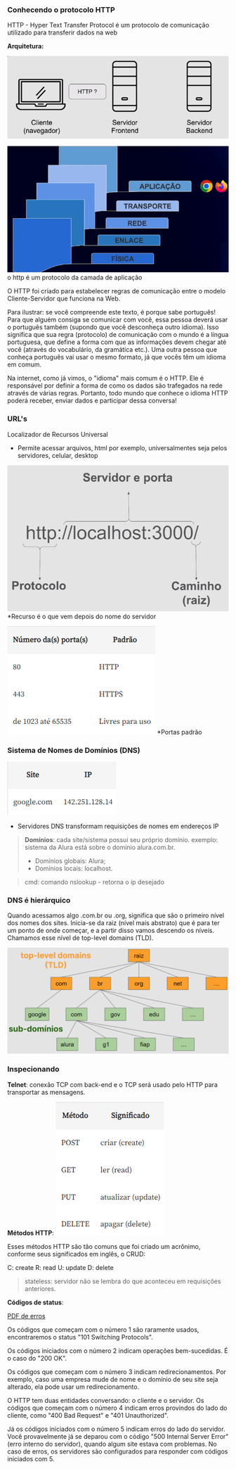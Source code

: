 ### Conhecendo o protocolo HTTP

HTTP - Hyper Text Transfer Protocol é um protocolo de comunicação utilizado para transferir dados na web

**Arquitetura:**

![Alt text](image.png)

![Alt text](image-1.png)
o http é um protocolo da camada de aplicação

O HTTP foi criado para estabelecer regras de comunicação entre o modelo Cliente-Servidor que funciona na Web.

Para ilustrar: se você compreende este texto, é porque sabe português! Para que alguém consiga se comunicar com você, essa pessoa deverá usar o português também (supondo que você desconheça outro idioma). Isso significa que sua regra (protocolo) de comunicação com o mundo é a língua portuguesa, que define a forma com que as informações devem chegar até você (através do vocabulário, da gramática etc.). Uma outra pessoa que conheça português vai usar o mesmo formato, já que vocês têm um idioma em comum.

Na internet, como já vimos, o "idioma" mais comum é o HTTP. Ele é responsável por definir a forma de como os dados são trafegados na rede através de várias regras. Portanto, todo mundo que conhece o idioma HTTP poderá receber, enviar dados e participar dessa conversa!

### URL's

Localizador de Recursos Universal

- Permite acessar arquivos, html por exemplo, universalmentes seja pelos servidores, celular, desktop

![Alt text](image-2.png)
*Recurso é o que vem depois do nome do servidor

![alt text](image-3.png)
*Portas padrão

### Sistema de Nomes de Domínios (DNS)

![alt text](image-4.png)

- Servidores DNS transformam requisições de nomes em endereços IP

> **Domínios**: cada site/sistema possui seu próprio domínio. exemplo: sistema da Alura está sobre o dominio alura.com.br.
> - Domínios globais: Alura;
> - Domínios locais: localhost.


> cmd: comando nslookup - retorna o ip desejado

### DNS é hierárquico

Quando acessamos algo .com.br ou .org, significa que são o primeiro nível dos nomes dos sites. Inicia-se da raiz (nível mais abstrato) que é para ter um ponto de onde começar, e a partir disso vamos descendo os níveis. Chamamos esse nível de top-level domains (TLD).

![alt text](image-5.png)

### Inspecionando

**Telnet**:  conexão TCP com back-end e o TCP será usado pelo HTTP para transportar as mensagens.

**Métodos HTTP**: 
![alt text](image-6.png)

Esses métodos HTTP são tão comuns que foi criado um acrônimo, conforme seus significados em inglês, o CRUD:

C: create
R: read
U: update
D: delete

> stateless: servidor não se lembra do que aconteceu em requisições anteriores.


**Códigos de status**:

[PDF de erros](https://www.rfc-editor.org/rfc/rfc7231)

Os códigos que começam com o número 1 são raramente usados, encontraremos o status "101 Switching Protocols".

Os códigos iniciados com o número 2 indicam operações bem-sucedidas. É o caso do "200 OK".

Os códigos que começam com o número 3 indicam redirecionamentos. Por exemplo, caso uma empresa mude de nome e o domínio de seu site seja alterado, ela pode usar um redirecionamento.

O HTTP tem duas entidades conversando: o cliente e o servidor. Os códigos que começam com o número 4 indicam erros provindos do lado do cliente, como "400 Bad Request" e "401 Unauthorized".

Já os códigos iniciados com o número 5 indicam erros do lado do servidor. Você provavelmente já se deparou com o código "500 Internal Server Error" (erro interno do servidor), quando algum site estava com problemas. No caso de erros, os servidores são configurados para responder com códigos iniciados com 5.